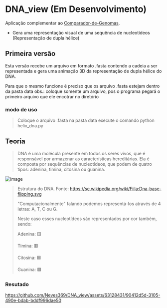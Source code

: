 # DNA_view (Em Desenvolvimento)
Aplicação complementar ao [Comparador-de-Genomas](https://github.com/Neves369/Comparador-de-Genomas).
- Gera uma representação visual de uma sequência de nucleotídeos (Representação de dupla hélice)

## Primeira versão
Esta versão recebe um arquivo em formato .fasta contendo a cadeia a ser representada e gera uma animação 3D da representação
de dupla hélice do DNA.

Para que o mesmo funcione é preciso que os arquivo .fasta estejam dentro da pasta data
obs.: coloque somente um arquivo, pos o programa pegará o primeiro arquivo que ele encotrar no diretório 

### modo de uso
>Coloque o arquivo .fasta na pasta data
>execute o comando python helix_dna.py  

## Teoria
>DNA é uma molécula presente em todos os seres vivos, que é responsável por armazenar as características hereditárias. Ela é composta por sequências de nucleotídeos, que podem de quatro tipos: adenina, timina, citosina ou guanina.
>
![image](https://github.com/Neves369/Comparador-de-Genomas/assets/63128431/cbebb21e-00ca-46bd-9a62-47f9fa43c687)
>Estrutura do DNA. Fonte: https://se.wikipedia.org/wiki/Fiila:Dna-base-flipping.svg
>
>"Computacionalmente" falando podemos representá-los através de 4 letras: A, T, C ou G.
>
>Neste caso esses nucleotídeos são representados por cor também, sendo:
>
>Adenina:  🟨
>
>Timina:   🟥
>
>Citosina: 🟦
>
>Guanina:  🟩


### Resutado
https://github.com/Neves369/DNA_view/assets/63128431/90412d5d-3105-490e-bdab-bddf996dae50



